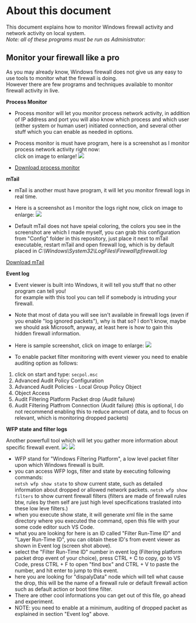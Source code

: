 # About this document
This document explains how to monitor Windows firewall activity and network activity on local system.\
*Note: all of these programs must be run as Administrator:*

## Monitor your firewall like a pro
As you may already know, Windows firewall does not give us any easy to use tools to monitor what the firewall is doing.\
However there are few programs and techniques available to monitor firewall activity in live.

**Process Monitor**
- Process monitor will let you monitor process network activity, in addition of IP address and port you will also know which process and which user (either system or human user) initiated connection, and several other stuff which you can enable as needed in options.
- Process monitor is must have program, here is a screenshot as I monitor process network activity right now:\
click on image to enlarge!
![](https://i.imgur.com/wNtDw8D.png)

- [Download process monitor](https://docs.microsoft.com/en-us/sysinternals/downloads/procmon)

**mTail**
- mTail is another must have program, it will let you monitor firewall logs in real time.
- Here is a screenshot as I monitor the logs right now, click on image to enlarge:
![](https://i.imgur.com/ljHcJss.png)

- Default mTail does not have speial coloring, the colors you see in the screenshot are which I made myself, you can grab
this configuration from "Config" folder in this repository, just place it next to mTail executable, restart mTail and 
open firewall log, which is by default placed in *C:\Windows\System32\LogFiles\Firewall\pfirewall.log*

[Download mTail](http://ophilipp.free.fr/op_tail.htm)

**Event log**
- Event viewer is built into Windows, it will tell you stuff that no other program can tell you!\
for example with this tool you can tell if somebody is intruding your firewall.
- Note that most of data you will see isn't available in firewall logs (even if you enable "log ignored packets"), why is that so?
I don't know, maybe we should ask Microsoft, anyway, at least here is how to gain this hidden firewall information.
- Here is sample screenshot, click on image to enlarge:
![](https://i.imgur.com/8vo7aYD.png)

- To enable packet filter monitoring with event viewer you need to enable auditing option as follows:
1. click on start and type: `secpol.msc`
2. Advanced Audit Policy Configuration
3. Advanced Audit Policies - Local Group Policy Object
4. Object Access
5. Audit Filtering Platform Packet drop (Audit failure)
6. Audit Filtering Platfrom Connection (Audit failure) (this is optional, I do not recommend enabling this to reduce amount of data,
and to focus on relevant, which is monitoring dropped packets)

**WFP state and filter logs**

Another powerfull tool which will let you gather more information about specific firewall event.
![](https://i.imgur.com/NMw1bpB.png)
![](https://i.imgur.com/UF6an7e.png)

- WFP stand for "Windows Filtering Platform", a low level packet filter upon which Windows firewall is built.
- you can access WFP logs, filter and state by executing following commands:\
```netsh wfp show state``` to show current state, such as detailed information about dropped or allowed network packets.
```netsh wfp show filters``` to show current firewall filters (filters are made of firewall rules btw, rules by them self are just high level specifications traslated into these low leve filters.)
- when you execute show state, it will generate xml file in the same directory where you executed the command, open this file with
your some code editor such VS Code.
- what you are looking for here is an ID called "Filter Run-Time ID" and "Layer Run-Time ID", you can obtain these ID's from event viewer as shown in Event log (screen shot above).
- select the "Filter Run-Time ID" number in event log (Filtering platform packet drop event of your choice), press CTRL + C to copy, go to VS Code, press CTRL + F to open "find box" and CTRL + V to paste the number, and hit enter to jump to this event.
- here you are looking for "dispalyData" node which will tell what cause the drop, this will be the name of a firewall rule or default firewall action such as default action or boot time filter.
- There are other cool informations you can get out of this file, go ahead and experiment.
- NOTE: you need to enable at a minimum, auditing of dropped packet as explained in section "Event log" above.
